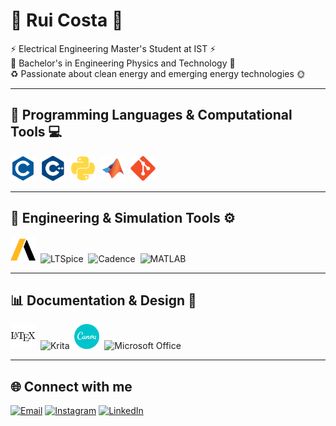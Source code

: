 # 🍃 Rui Costa 🍃

⚡ Electrical Engineering Master's Student at IST ⚡  
🔬 Bachelor's in Engineering Physics and Technology 🔭  
♻️ Passionate about clean energy and emerging energy technologies 🌞  

---

## 🧮 Programming Languages & Computational Tools 💻
<div>
  <img src="https://raw.githubusercontent.com/devicons/devicon/55609aa5bd817ff167afce0d965585c92040787a/icons/c/c-plain.svg" title="C" alt="C" width="40" height="40"/>&nbsp;
  <img src="https://raw.githubusercontent.com/devicons/devicon/55609aa5bd817ff167afce0d965585c92040787a/icons/cplusplus/cplusplus-plain.svg" title="C++" alt="C++" width="40" height="40"/>&nbsp;
  <img src="https://raw.githubusercontent.com/devicons/devicon/55609aa5bd817ff167afce0d965585c92040787a/icons/python/python-plain.svg" title="Python" alt="Python" width="40" height="40"/>&nbsp;
  <img src="https://raw.githubusercontent.com/devicons/devicon/55609aa5bd817ff167afce0d965585c92040787a/icons/matlab/matlab-original.svg" title="MATLAB" alt="MATLAB" width="40" height="40"/>&nbsp;
  <img src="https://raw.githubusercontent.com/devicons/devicon/55609aa5bd817ff167afce0d965585c92040787a/icons/git/git-original.svg" title="Git" alt="Git" width="40" height="40"/>&nbsp;
</div>

---

## 🔬 Engineering & Simulation Tools ⚙️
<div>
  <img src="https://raw.githubusercontent.com/devicons/devicon/refs/heads/master/icons/ansys/ansys-original.svg" title="Ansys Lumerical" alt="Ansys" width="40" height="40"/>&nbsp;
  <img src="https://gramfile.com/wp-content/uploads/2024/08/LTspice-logo-icon.png" title="LTSpice" alt="LTSpice" width="40" height="40" onerror="this.style.display='none'"/>&nbsp;
  <img src="https://companieslogo.com/img/orig/CDNS-20a21ff7.png?t=1720244491" title="Cadence Virtuoso" alt="Cadence" width="40" height="40"/>&nbsp;
  <img src="https://upload.wikimedia.org/wikipedia/commons/thumb/2/21/Matlab_Logo.png/200px-Matlab_Logo.png" title="MATLAB" alt="MATLAB" width="40" height="40"/>&nbsp;
</div>

---

## 📊 Documentation & Design 🎨
<div>
  <img src="https://raw.githubusercontent.com/devicons/devicon/55609aa5bd817ff167afce0d965585c92040787a/icons/latex/latex-original.svg" title="LaTeX" alt="LaTeX" width="40" height="40"/>&nbsp;
  <img src="https://upload.wikimedia.org/wikipedia/commons/thumb/3/31/Calligra_Krita_icon.svg/2048px-Calligra_Krita_icon.svg.png" title="Krita" alt="Krita" width="40" height="40"/>&nbsp;
  <img src="https://raw.githubusercontent.com/devicons/devicon/55609aa5bd817ff167afce0d965585c92040787a/icons/canva/canva-original.svg" title="Canva" alt="Canva" width="40" height="40"/>&nbsp;
  <img src="https://upload.wikimedia.org/wikipedia/commons/thumb/0/0c/Microsoft_Office_logo_%282013%E2%80%932019%29.svg/648px-Microsoft_Office_logo_%282013%E2%80%932019%29.svg.png" title="Microsoft Office" alt="Microsoft Office" width="40" height="40"/>&nbsp;
</div>

---

## 🌐 Connect with me

[![Email](https://img.shields.io/badge/Email-e4m8ch%40gmail.com-red?style=for-the-badge&logo=gmail&logoColor=white)](mailto:e4m8ch@gmail.com)
[![Instagram](https://img.shields.io/badge/Instagram-rui__de__e-E4405F?style=for-the-badge&logo=instagram&logoColor=white)](https://www.instagram.com/rui_de_e/)
[![LinkedIn](https://img.shields.io/badge/LinkedIn-rui--a--costa-0077B5?style=for-the-badge&logo=linkedin&logoColor=white)](https://www.linkedin.com/in/rui-a-costa/)


